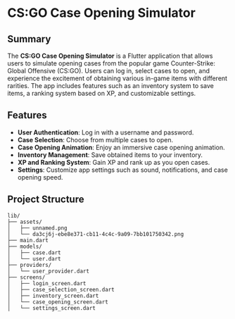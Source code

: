 # CS:GO Case Opening Simulator

## Summary

The **CS:GO Case Opening Simulator** is a Flutter application that allows users to simulate opening cases from the popular game Counter-Strike: Global Offensive (CS:GO). Users can log in, select cases to open, and experience the excitement of obtaining various in-game items with different rarities. The app includes features such as an inventory system to save items, a ranking system based on XP, and customizable settings.

## Features

- **User Authentication**: Log in with a username and password.
- **Case Selection**: Choose from multiple cases to open.
- **Case Opening Animation**: Enjoy an immersive case opening animation.
- **Inventory Management**: Save obtained items to your inventory.
- **XP and Ranking System**: Gain XP and rank up as you open cases.
- **Settings**: Customize app settings such as sound, notifications, and case opening speed.

## Project Structure

```plaintext
lib/
├── assets/
│   ├── unnamed.png
│   └── da3cj6j-ebe8e371-cb11-4c4c-9a09-7bb101750342.png
├── main.dart
├── models/
│   ├── case.dart
│   └── user.dart
├── providers/
│   └── user_provider.dart
├── screens/
│   ├── login_screen.dart
│   ├── case_selection_screen.dart
│   ├── inventory_screen.dart
│   └── case_opening_screen.dart
│   └── settings_screen.dart
